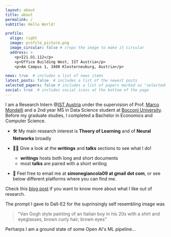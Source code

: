 ```yaml
---
layout: about
title: about
permalink: /
subtitle: Hello World!

profile:
  align: right
  image: profile_picture.png
  image_circular: false # crops the image to make it circular
  address: >
    <p>I21.O1.112</p>
    <p>Office Building West, IST Austria</p>
    <p>Am Campus 1, 3400 Klosterneuburg, Austria</p>

news: true  # includes a list of news items
latest_posts: false  # includes a list of the newest posts
selected_papers: false # includes a list of papers marked as "selected={true}"
social: true  # includes social icons at the bottom of the page
---
```


I am a Research Intern @[IST Austria](https://ist.ac.at/home) under the supervision of Prof. [Marco Mondelli](http://marcomondelli.com/) and a 2nd year MS in Data Science student at [Bocconi University](https://www.unibocconi.eu/wps/wcm/connect/bocconi/sitopubblico_en/navigation+tree/home/programs/master+of+science/data+science+and+business+analytics/). Before my graduate studies, I completed a Bachelor in Economics and Computer Science.

- 🛠 My main research interest is **Theory of Learning** and of **Neural Networks** broadly 

- 👨‍💻 Give a look at the **writings** and **talks** sections to see what I do! 
    - **writings** hosts both long and short documents
    - most **talks** are paired with a short writing

- 📧 Feel free to email me at **simonegiancola09 at gmail dot com**, or see below different platforms where you can find me. 

Check this [blog post](https://simonegiancola09.github.io/blog/2023/list-of-interesting-things/) if you want to know more about what I like out of research.



The prompt I gave to Dall-E2 for the suprinsingly self resembling image was
>"Van Gogh style painting of an Italian boy in his 20s with a shirt and eyeglasses, brown curly hair, brown eyes"

Perharps I am a ground state of some Open AI's ML pipeline...



